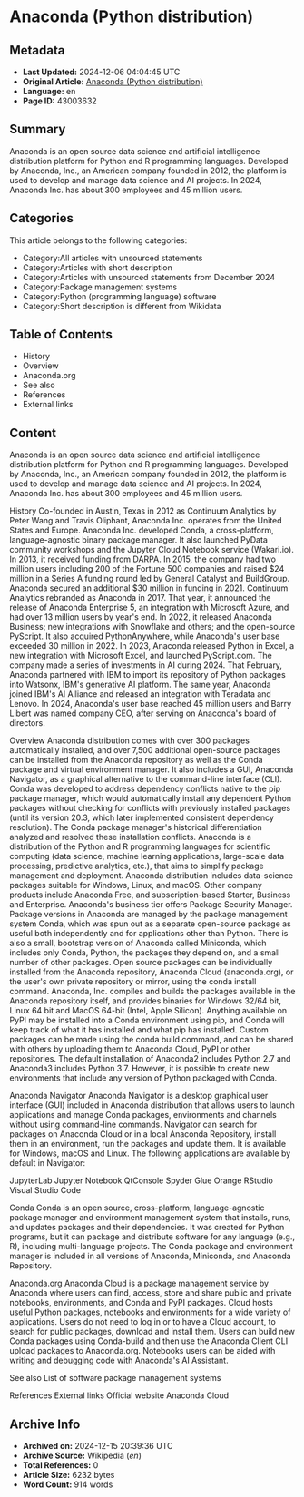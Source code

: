 # Anaconda (Python distribution)

## Metadata
- **Last Updated:** 2024-12-06 04:04:45 UTC
- **Original Article:** [Anaconda (Python distribution)](https://en.wikipedia.org/wiki/Anaconda_(Python_distribution))
- **Language:** en
- **Page ID:** 43003632

## Summary
Anaconda is an open source  data science and artificial intelligence distribution platform for Python and R programming languages. Developed by Anaconda, Inc.,  an American company founded in 2012, the platform is used to develop and manage data science and AI projects. In 2024, Anaconda Inc. has about 300 employees and 45 million users.

## Categories
This article belongs to the following categories:

- Category:All articles with unsourced statements
- Category:Articles with short description
- Category:Articles with unsourced statements from December 2024
- Category:Package management systems
- Category:Python (programming language) software
- Category:Short description is different from Wikidata

## Table of Contents

- History
- Overview
- Anaconda.org
- See also
- References
- External links

## Content

Anaconda is an open source  data science and artificial intelligence distribution platform for Python and R programming languages. Developed by Anaconda, Inc.,  an American company founded in 2012, the platform is used to develop and manage data science and AI projects. In 2024, Anaconda Inc. has about 300 employees and 45 million users.

History
Co-founded in Austin, Texas in 2012  as Continuum Analytics by Peter Wang and Travis Oliphant, Anaconda Inc. operates from the United States and Europe. 
Anaconda Inc. developed Conda, a cross-platform, language-agnostic binary package manager. It also launched PyData community workshops and the Jupyter Cloud Notebook service (Wakari.io). In 2013, it received funding from DARPA. In 2015, the company had two million users including 200 of the Fortune 500 companies and raised $24 million in a Series A funding round led by General Catalyst and BuildGroup. Anaconda secured an additional $30 million in funding in 2021.
Continuum Analytics rebranded as Anaconda in 2017. That year, it announced the release of Anaconda Enterprise 5, an integration with Microsoft Azure, and had over 13 million users by year's end.
In 2022, it released Anaconda Business; new integrations with Snowflake and others; and the open-source PyScript. It also acquired PythonAnywhere, while Anaconda's user base exceeded 30 million in 2022. In 2023, Anaconda released Python in Excel, a new integration with Microsoft Excel, and launched PyScript.com.
The company made a series of investments in AI during 2024. That February, Anaconda partnered with IBM to import its repository of Python packages into Watsonx, IBM's generative AI platform.  The same year, Anaconda joined IBM's AI Alliance and released an integration with Teradata and Lenovo.
In 2024, Anaconda's user base reached 45 million users and Barry Libert was named company CEO, after serving on Anaconda's board of directors.

Overview
Anaconda distribution comes with over 300 packages automatically installed, and over 7,500 additional open-source packages can be installed from the Anaconda repository as well as the Conda package and virtual environment manager. It also includes a GUI, Anaconda Navigator, as a graphical alternative to the command-line interface (CLI).
Conda was developed to address dependency conflicts native to the pip package manager, which would automatically install any dependent Python packages without checking for conflicts with previously installed packages (until its version 20.3, which later implemented consistent dependency resolution). The Conda package manager's historical differentiation analyzed and resolved these installation conflicts.
Anaconda is a distribution of the Python and R programming languages for scientific computing (data science, machine learning applications, large-scale data processing, predictive analytics, etc.), that aims to simplify package management and deployment. Anaconda distribution includes data-science packages suitable for Windows, Linux, and macOS. Other company products include Anaconda Free, and subscription-based Starter, Business and Enterprise. Anaconda's business tier offers Package Security Manager.
Package versions in Anaconda are managed by the package management system Conda, which was spun out as a separate open-source package as useful both independently and for applications other than Python. There is also a small, bootstrap version of Anaconda called Miniconda, which includes only Conda, Python, the packages they depend on, and a small number of other  packages.
Open source packages can be individually installed from the Anaconda repository, Anaconda Cloud (anaconda.org), or the user's own private repository or mirror, using the conda install command. Anaconda, Inc. compiles and builds the packages available in the Anaconda repository itself, and provides binaries for Windows 32/64 bit, Linux 64 bit and MacOS 64-bit (Intel, Apple Silicon). Anything available on PyPI may be installed into a Conda environment using pip, and Conda will keep track of what it has installed and what pip has installed. Custom packages can be made using the conda build command, and can be shared with others by uploading them to Anaconda Cloud, PyPI or other repositories.
The default installation of Anaconda2 includes Python 2.7 and Anaconda3 includes Python 3.7. However, it is possible to create new environments that include any version of Python packaged with Conda.

Anaconda Navigator
Anaconda Navigator is a desktop graphical user interface (GUI) included in Anaconda distribution that allows users to launch applications and manage Conda packages, environments and channels without using command-line commands. Navigator can search for packages on Anaconda Cloud or in a local Anaconda Repository, install them in an environment, run the packages and update them. It is available for Windows, macOS and Linux.
The following applications are available by default in Navigator:

JupyterLab
Jupyter Notebook
QtConsole
Spyder
Glue
Orange
RStudio
Visual Studio Code

Conda
Conda is an open source, cross-platform, language-agnostic package manager and environment management system that installs, runs, and updates packages and their dependencies. It was created for Python programs, but it can package and distribute software for any language (e.g., R), including multi-language projects. The Conda package and environment manager is included in all versions of Anaconda, Miniconda, and Anaconda Repository.

Anaconda.org
Anaconda Cloud is a package management service by Anaconda where users can find, access, store and share public and private notebooks, environments, and Conda and PyPI packages. Cloud hosts useful Python packages, notebooks and environments for a wide variety of applications. Users do not need to log in or to have a Cloud account, to search for public packages, download and install them. Users can build new Conda packages using Conda-build and then use the Anaconda Client CLI upload packages to Anaconda.org. Notebooks users can be aided with writing and debugging code with Anaconda's AI Assistant.

See also
List of software package management systems

References
External links
Official website 
Anaconda Cloud

## Archive Info
- **Archived on:** 2024-12-15 20:39:36 UTC
- **Archive Source:** Wikipedia (_en_)
- **Total References:** 0
- **Article Size:** 6232 bytes
- **Word Count:** 914 words
